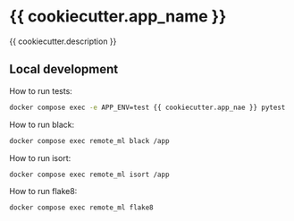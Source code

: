 # {{ cookiecutter.app_name }}

{{ cookiecutter.description }}

## Local development

How to run tests:

```sh
docker compose exec -e APP_ENV=test {{ cookiecutter.app_nae }} pytest
```

How to run black:

```sh
docker compose exec remote_ml black /app
```

How to run isort:

```sh
docker compose exec remote_ml isort /app
```

How to run flake8:

```sh
docker compose exec remote_ml flake8
```
